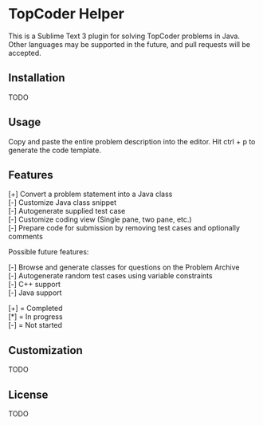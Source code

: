 TopCoder Helper
===============

This is a Sublime Text 3 plugin for solving TopCoder problems in Java. Other
languages may be supported in the future, and pull requests will be accepted.

Installation
------------

TODO

Usage
-----

Copy and paste the entire problem description into the editor. Hit ctrl + p to
generate the code template.


Features
--------

[+] Convert a problem statement into a Java class  
[-] Customize Java class snippet  
[-] Autogenerate supplied test case  
[-] Customize coding view (Single pane, two pane, etc.)  
[-] Prepare code for submission by removing test cases and optionally comments  


Possible future features:

[-] Browse and generate classes for questions on the Problem Archive  
[-] Autogenerate random test cases using variable constraints  
[-] C++ support  
[-] Java support  

[+] = Completed  
[*] = In progress  
[-] = Not started  


Customization
-------------

TODO

License
-------

TODO

